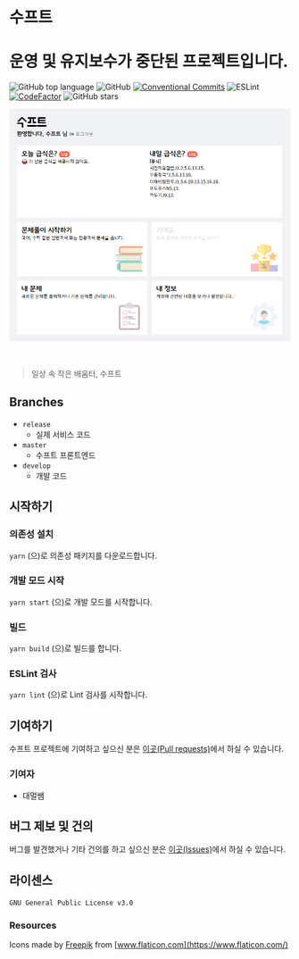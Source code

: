 # 수프트

# 운영 및 유지보수가 중단된 프로젝트입니다.

 
![GitHub top language](https://img.shields.io/github/languages/top/swsuft/suft-frontend?style=flat-square) ![GitHub](https://img.shields.io/github/license/swsuft/suft-frontend?style=flat-square) [![Conventional Commits](https://img.shields.io/badge/Conventional%20Commits-1.0.0-yellow.svg)](https://conventionalcommits.org) ![ESLint](https://github.com/swsuft/suft-frontend/workflows/ESLint/badge.svg) [![CodeFactor](https://www.codefactor.io/repository/github/swsuft/suft-frontend/badge)](https://www.codefactor.io/repository/github/swsuft/suft-frontend) ![GitHub stars](https://img.shields.io/github/stars/swsuft/suft-frontend?style=social)


![Suft Main Page](docs/main.png)

<br />

> 일상 속 작은 배움터, 수프트

## Branches
- `release`
    - 실제 서비스 코드
- `master`
    - 수프트 프론트엔드
- `develop`
    - 개발 코드

## 시작하기
### 의존성 설치
`yarn` (으)로 의존성 패키지를 다운로드합니다.

### 개발 모드 시작
`yarn start` (으)로 개발 모드를 시작합니다.

### 빌드
`yarn build` (으)로 빌드를 합니다.

### ESLint 검사
`yarn lint` (으)로 Lint 검사를 시작합니다.

## 기여하기
수프트 프로젝트에 기여하고 싶으신 분은 [이곳(Pull requests)](https://github.com/swsuft/suft-frontend/pulls)에서 하실 수 있습니다.

### 기여자
- 대멀쌤

## 버그 제보 및 건의
버그를 발견했거나 기타 건의를 하고 싶으신 분은 [이곳(Issues)](https://github.com/swsuft/suft-frontend/issues)에서 하실 수 있습니다.

## 라이센스
`GNU General Public License v3.0`

### Resources
Icons made by [Freepik](https://www.flaticon.com/authors/freepik) from [www.flaticon.com](https://www.flaticon.com/)
